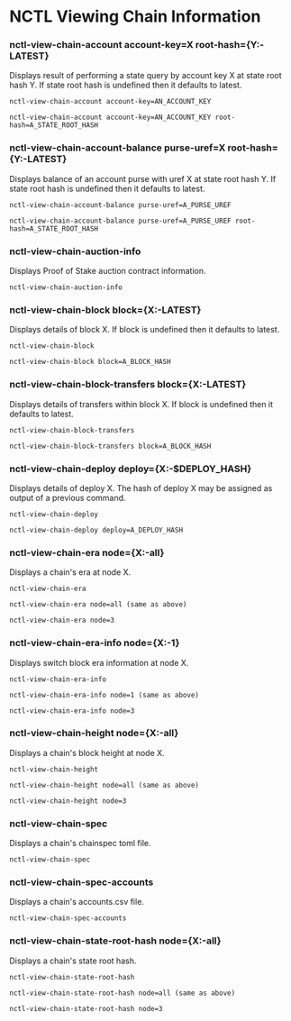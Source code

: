 # NCTL Viewing Chain Information

### nctl-view-chain-account account-key=X root-hash={Y:-LATEST}

Displays result of performing a state query by account key X at state root hash Y.  If state root hash is undefined then it defaults to latest.

```
nctl-view-chain-account account-key=AN_ACCOUNT_KEY

nctl-view-chain-account account-key=AN_ACCOUNT_KEY root-hash=A_STATE_ROOT_HASH
```

### nctl-view-chain-account-balance purse-uref=X root-hash={Y:-LATEST}

Displays balance of an account purse with uref X at state root hash Y.  If state root hash is undefined then it defaults to latest.

```
nctl-view-chain-account-balance purse-uref=A_PURSE_UREF

nctl-view-chain-account-balance purse-uref=A_PURSE_UREF root-hash=A_STATE_ROOT_HASH
```

### nctl-view-chain-auction-info

Displays Proof of Stake auction contract information.

```
nctl-view-chain-auction-info
```

### nctl-view-chain-block block={X:-LATEST}

Displays details of block X.  If block is undefined then it defaults to latest.

```
nctl-view-chain-block

nctl-view-chain-block block=A_BLOCK_HASH 
```

### nctl-view-chain-block-transfers block={X:-LATEST}

Displays details of transfers within block X.  If block is undefined then it defaults to latest.

```
nctl-view-chain-block-transfers

nctl-view-chain-block-transfers block=A_BLOCK_HASH
```

### nctl-view-chain-deploy deploy={X:-$DEPLOY_HASH}

Displays details of deploy X.  The hash of deploy X may be assigned as output of a previous command.

```
nctl-view-chain-deploy

nctl-view-chain-deploy deploy=A_DEPLOY_HASH
```

### nctl-view-chain-era node={X:-all}

Displays a chain's era at node X.

```
nctl-view-chain-era

nctl-view-chain-era node=all (same as above)

nctl-view-chain-era node=3
```

### nctl-view-chain-era-info node={X:-1}

Displays switch block era information at node X.

```
nctl-view-chain-era-info

nctl-view-chain-era-info node=1 (same as above)

nctl-view-chain-era-info node=3
```

### nctl-view-chain-height node={X:-all}

Displays a chain's block height at node X.

```
nctl-view-chain-height

nctl-view-chain-height node=all (same as above)

nctl-view-chain-height node=3
```

### nctl-view-chain-spec 

Displays a chain's chainspec toml file.

```
nctl-view-chain-spec 
```

### nctl-view-chain-spec-accounts  

Displays a chain's accounts.csv file.

```
nctl-view-chain-spec-accounts 
```

### nctl-view-chain-state-root-hash node={X:-all}

Displays a chain's state root hash.

```
nctl-view-chain-state-root-hash 

nctl-view-chain-state-root-hash node=all (same as above)

nctl-view-chain-state-root-hash node=3
```

